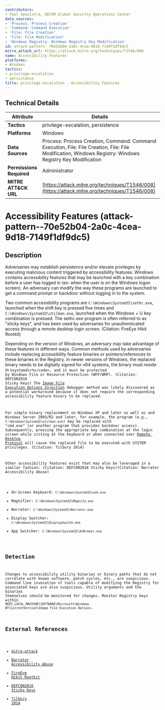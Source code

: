```yaml
---
contributors:
- Paul Speulstra, AECOM Global Security Operations Center
data_sources:
- 'Process: Process Creation'
- 'Command: Command Execution'
- 'File: File Creation'
- 'File: File Modification'
- 'Windows Registry: Windows Registry Key Modification'
id: attack-pattern--70e52b04-2a0c-4cea-9d18-7149f1df9dc5
mitre_attack_url: https://attack.mitre.org/techniques/T1546/008
name: Accessibility Features
platforms:
- Windows
tactics:
- privilege-escalation
- persistence
title: privilege-escalation - Accessibility Features
---
```


## Technical Details

| Attribute | Details |
|-----------|----------|
| **Tactics** | privilege-escalation, persistence |
| **Platforms** | Windows |
| **Data Sources** | Process: Process Creation, Command: Command Execution, File: File Creation, File: File Modification, Windows Registry: Windows Registry Key Modification |
| **Permissions Required** | Administrator |
| **MITRE ATT&CK URL** | [https://attack.mitre.org/techniques/T1546/008](https://attack.mitre.org/techniques/T1546/008) |

# Accessibility Features (attack-pattern--70e52b04-2a0c-4cea-9d18-7149f1df9dc5)

## Description
Adversaries may establish persistence and/or elevate privileges by executing malicious content triggered by accessibility features. Windows contains accessibility features that may be launched with a key combination before a user has logged in (ex: when the user is on the Windows logon screen). An adversary can modify the way these programs are launched to get a command prompt or backdoor without logging in to the system.

Two common accessibility programs are <code>C:\Windows\System32\sethc.exe</code>, launched when the shift key is pressed five times and <code>C:\Windows\System32\utilman.exe</code>, launched when the Windows + U key combination is pressed. The sethc.exe program is often referred to as "sticky keys", and has been used by adversaries for unauthenticated access through a remote desktop login screen. (Citation: FireEye Hikit Rootkit)

Depending on the version of Windows, an adversary may take advantage of these features in different ways. Common methods used by adversaries include replacing accessibility feature binaries or pointers/references to these binaries in the Registry. In newer versions of Windows, the replaced binary needs to be digitally signed for x64 systems, the binary must reside in <code>%systemdir%\</code>, and it must be protected by Windows File or Resource Protection (WFP/WRP). (Citation: DEFCON2016 Sticky Keys) The [Image File Execution Options Injection](https://attack.mitre.org/techniques/T1546/012) debugger method was likely discovered as a potential workaround because it does not require the corresponding accessibility feature binary to be replaced.

For simple binary replacement on Windows XP and later as well as and Windows Server 2003/R2 and later, for example, the program (e.g., <code>C:\Windows\System32\utilman.exe</code>) may be replaced with "cmd.exe" (or another program that provides backdoor access). Subsequently, pressing the appropriate key combination at the login screen while sitting at the keyboard or when connected over [Remote Desktop Protocol](https://attack.mitre.org/techniques/T1021/001) will cause the replaced file to be executed with SYSTEM privileges. (Citation: Tilbury 2014)

Other accessibility features exist that may also be leveraged in a similar fashion: (Citation: DEFCON2016 Sticky Keys)(Citation: Narrator Accessibility Abuse)

* On-Screen Keyboard: <code>C:\Windows\System32\osk.exe</code>
* Magnifier: <code>C:\Windows\System32\Magnify.exe</code>
* Narrator: <code>C:\Windows\System32\Narrator.exe</code>
* Display Switcher: <code>C:\Windows\System32\DisplaySwitch.exe</code>
* App Switcher: <code>C:\Windows\System32\AtBroker.exe</code>

## Detection
Changes to accessibility utility binaries or binary paths that do not correlate with known software, patch cycles, etc., are suspicious. Command line invocation of tools capable of modifying the Registry for associated keys are also suspicious. Utility arguments and the binaries themselves should be monitored for changes. Monitor Registry keys within <code>HKEY_LOCAL_MACHINE\SOFTWARE\Microsoft\Windows NT\CurrentVersion\Image File Execution Options</code>.

## External References
- [mitre-attack](https://attack.mitre.org/techniques/T1546/008)
- [Narrator Accessibility Abuse](https://giuliocomi.blogspot.com/2019/10/abusing-windows-10-narrators-feedback.html)
- [FireEye Hikit Rootkit](https://www.fireeye.com/blog/threat-research/2012/08/hikit-rootkit-advanced-persistent-attack-techniques-part-1.html)
- [DEFCON2016 Sticky Keys](https://www.slideshare.net/DennisMaldonado5/sticky-keys-to-the-kingdom)
- [Tilbury 2014](http://blog.crowdstrike.com/registry-analysis-with-crowdresponse/)
